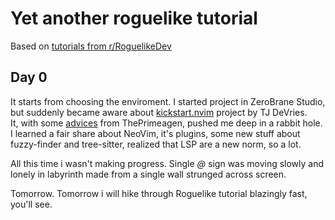 # Yet another roguelike tutorial

Based on [tutorials from r/RoguelikeDev](https://www.reddit.com/r/roguelikedev/comments/1dt8bqm/roguelikedev_does_the_complete_roguelike_tutorial/)

## Day 0
It starts from choosing the enviroment. 
I started project in ZeroBrane Studio, but suddenly became aware about [kickstart.nvim](https://youtube.com/watch?v=m8C0Cq9Uv9o) project by TJ DeVries.  
It, with some [advices](https://youtube.com/watch?v=w7i4amO_zaE) from ThePrimeagen, pushed me deep in a rabbit hole.  
I learned a fair share about NeoVim, it's plugins, some new stuff about fuzzy-finder and tree-sitter, realized that LSP are a new norm, so a lot.

All this time i wasn't making progress. 
Single _@_ sign was moving slowly and lonely in labyrinth made from a single wall strunged across screen. 

Tomorrow. Tomorrow i will hike through Roguelike tutorial blazingly fast, you'll see.
